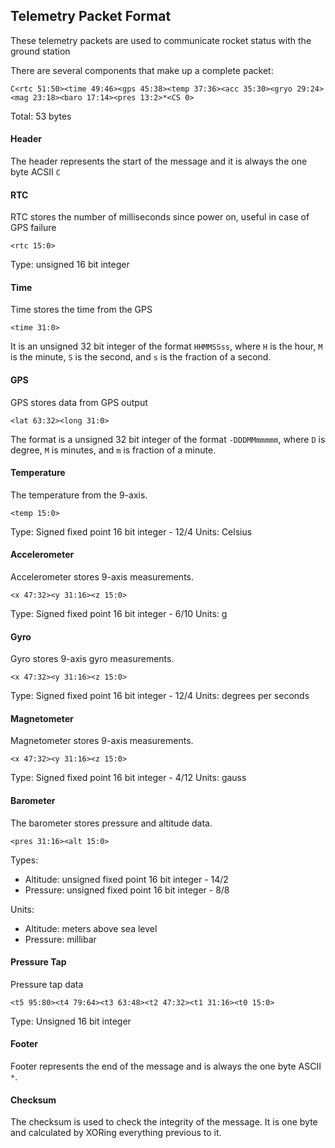 ## Telemetry Packet Format

These telemetry packets are used to communicate rocket status with the ground station

There are several components that make up a complete packet:

`C<rtc 51:50><time 49:46><gps 45:38><temp 37:36><acc 35:30><gryo 29:24><mag 23:18><baro 17:14><pres 13:2>*<CS 0>`

Total: 53 bytes

#### Header

The header represents the start of the message and it is always the one byte ACSII `C`

#### RTC

RTC stores the number of milliseconds since power on, useful in case of GPS failure

`<rtc 15:0>`

Type: unsigned 16 bit integer

#### Time

Time stores the time from the GPS

`<time 31:0>`

It is an unsigned 32 bit integer of the format `HHMMSSss`, where `H` is the hour,
`M` is the minute, `S` is the second, and `s` is the fraction of a second.

#### GPS

GPS stores data from GPS output

`<lat 63:32><long 31:0>`

The format is a unsigned 32 bit integer of the format `-DDDMMmmmmm`, where `D` is degree,
`M` is minutes, and `m` is fraction of a minute.

#### Temperature

The temperature from the 9-axis.

`<temp 15:0>`

Type: Signed fixed point 16 bit integer - 12/4
Units: Celsius

#### Accelerometer

Accelerometer stores 9-axis measurements.

`<x 47:32><y 31:16><z 15:0>`

Type: Signed fixed point 16 bit integer - 6/10
Units: g

#### Gyro

Gyro stores 9-axis gyro measurements.

`<x 47:32><y 31:16><z 15:0>`

Type: Signed fixed point 16 bit integer - 12/4
Units: degrees per seconds

#### Magnetometer

Magnetometer stores 9-axis measurements.

`<x 47:32><y 31:16><z 15:0>`

Type: Signed fixed point 16 bit integer - 4/12
Units: gauss

#### Barometer

The barometer stores pressure and altitude data.

`<pres 31:16><alt 15:0>`

Types:
- Altitude: unsigned fixed point 16 bit integer - 14/2
- Pressure: unsigned fixed point 16 bit integer - 8/8

Units:
- Altitude: meters above sea level
- Pressure: millibar

#### Pressure Tap

Pressure tap data

`<t5 95:80><t4 79:64><t3 63:48><t2 47:32><t1 31:16><t0 15:0>`

Type: Unsigned 16 bit integer

#### Footer

Footer represents the end of the message and is always the one byte ASCII `*`.

#### Checksum

The checksum is used to check the integrity of the message.
It is one byte and calculated by XORing everything previous to it.
